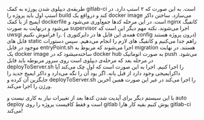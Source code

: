 طریقه‌ی دیپلوی شدن پورژه به کمک gitlab-ci است. به این صورت که ۲ استپ دارد.
در استپ اول باید پروژه را build کند و درواقع یک docker image می‌سازد. ساختن داکر ایمیج از با کمک dockerfile است.
در این مرحله کدها جمع‌آوری می‌شود و nginx کانفیگ می‌شود و درنهایت به صورت supervisor اجرا می‌شوند. نکته مهم دیگر این است که uwsgi را فراموش نکنیم. ( همه‌ی این فایل ها در دایرکتوری config درون پروژه هستند)
فایل های static راهم جدا می‌کنیم و کانفیگ های لازم را انجام می‌دهیم. سپس دستورات موجود در فایل entryPoint.sh اجرا می‌شوند که مربوط به migration هستند.
 در نهایت یک docker image ساخته‌میشود که در docker hub به صورت اتوماتیک push می‌شود.
 در مرحله بعد که مرحله‌ی دیپلوی است روی سرور مربوطه باید فایل deployToServer.sh را اجرا کنیم.
اجرا به این صورت است که اول چک می‌کند آیا داکرایمیجی وجود دارد از قبل یانه. اگر بود آن را نگه می‌دارد و داکر ایمیج جدید را جایگزین آن کرده و deployToServer.sh را اجرا می‌کند در غیر این صورت همین آخرین ورژن را اجرا می‌کند.

با این سیستم دیگر برای آپدیت شدن کدها بعد از تغییرات نیاز به کاری نیست و auto deploy است و فقط کافیست پروژه را روی gitlab پوش کنیم بقیه کار هارا gitlab-ci می‌کند!